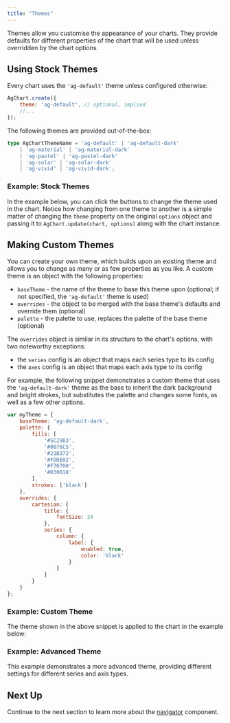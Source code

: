 ```yaml
---
title: "Themes"
---
```


Themes allow you customise the appearance of your charts. They provide defaults for different properties of the chart that will be used unless overridden by the chart options.

## Using Stock Themes

Every chart uses the `'ag-default'` theme unless configured otherwise:

```js
AgChart.create({
    theme: 'ag-default', // optional, implied
    //...
});
```

The following themes are provided out-of-the-box:

```ts
type AgChartThemeName = 'ag-default' | 'ag-default-dark'
    | 'ag-material' | 'ag-material-dark'
    | 'ag-pastel' | 'ag-pastel-dark'
    | 'ag-solar' | 'ag-solar-dark'
    | 'ag-vivid' | 'ag-vivid-dark';
```

### Example: Stock Themes

In the example below, you can click the buttons to change the theme used in the chart. Notice how changing from one theme to another is a simple matter of changing the `theme` property on the original `options` object and passing it to `AgChart.update(chart, options)` along with the chart instance.

<chart-example title='Stock Themes' name='stock-themes' type='generated'></chart-example>

## Making Custom Themes

You can create your own theme, which builds upon an existing theme and allows you to change as many or as few properties as you like. A custom theme is an object with the following properties:

- `baseTheme` - the name of the theme to base this theme upon (optional; if not specified, the `'ag-default'` theme is used)
- `overrides` - the object to be merged with the base theme's defaults and override them (optional)
- `palette` - the palette to use, replaces the palette of the base theme (optional)

The `overrides` object is similar in its structure to the chart's options, with two noteworthy exceptions:

- the `series` config is an object that maps each series type to its config
- the `axes` config is an object that maps each axis type to its config

For example, the following snippet demonstrates a custom theme that uses the `'ag-default-dark'` theme as the base to inherit the dark background and bright strokes, but substitutes the palette and changes some fonts, as well as a few other options.

```js
var myTheme = {
    baseTheme: 'ag-default-dark',
    palette: {
        fills: [
            '#5C2983',
            '#0076C5',
            '#21B372',
            '#FDDE02',
            '#F76700',
            '#D30018'
        ],
        strokes: ['black']
    },
    overrides: {
        cartesian: {
            title: {
                fontSize: 24
            },
            series: {
                column: {
                    label: {
                        enabled: true,
                        color: 'black'
                    }
                }
            }
        }
    }
};
```

### Example: Custom Theme

The theme shown in the above snippet is applied to the chart in the example below:

<chart-example title='Custom Theme' name='custom-theme' type='generated' ></chart-example>

### Example: Advanced Theme

This example demonstrates a more advanced theme, providing different settings for different series and axis types.

<chart-example title='Advanced Themes' name='advanced-theme' type='multi' options='{ "exampleHeight": "80vh" }'></chart-example>

## Next Up

Continue to the next section to learn more about the [navigator](/charts-navigator/) component.
